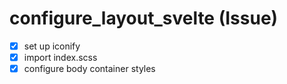 # configure_layout_svelte (Issue)

- [x] set up iconify
- [x] import index.scss
- [x] configure body container styles
